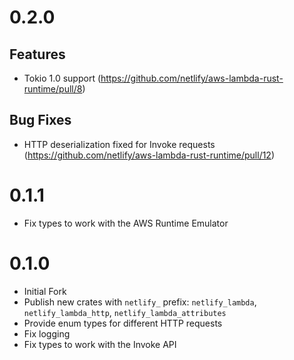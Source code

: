 # 0.2.0

## Features

- Tokio 1.0 support (https://github.com/netlify/aws-lambda-rust-runtime/pull/8)

## Bug Fixes

- HTTP deserialization fixed for Invoke requests (https://github.com/netlify/aws-lambda-rust-runtime/pull/12)

# 0.1.1

- Fix types to work with the AWS Runtime Emulator

# 0.1.0

- Initial Fork
- Publish new crates with `netlify_` prefix: `netlify_lambda`, `netlify_lambda_http`, `netlify_lambda_attributes`
- Provide enum types for different HTTP requests
- Fix logging
- Fix types to work with the Invoke API
